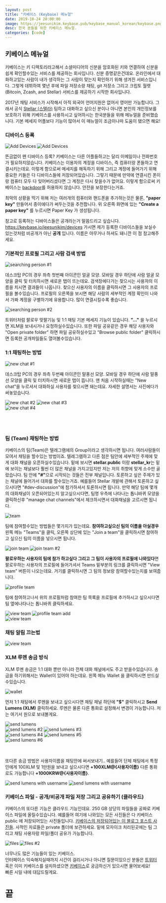 ```yaml
---
layout: post
title: "키베이스 (Keybase) 메뉴얼"
date: 2019-10-24 20:00:00
image: https://jeesunikim.keybase.pub/keybase_manual_korean/keybase.png
desc: 한국 분들을 위한 키베이스 메뉴얼.
categories: [code]
---
```


<div class="project-description">
	<h2>키베이스 메뉴얼</h2>
</div>

<p>키베이스는 키 디렉토리라고해서 소셜미디어의 신분을 암호화된 키와 연결하여 신분을 쉽게 확인할수있는 서비스를 제공하는 회사입니다. 신분 증명같은건데요. 온라인에서 대화하고있는 사람이 내가 생각하는 그 사람이 맞는지 확인하기 위해 생겨진 서비스입니다. 그렇게 데뷔하여 몇년 후에 파일 저장소랑 채팅, git 저장소 그리고 크립토 월렛 (Bitcoin, Zcash, and Stellar) 서비스를 제공하기 시작한 회사입니다.</p>

<p>2017년 채팅 서비스가 시작해서 아직 외국어 언어지원은 없어서 영어만 가능합니다. 그래서 공식 <a href="https://www.stellar.org/" target="_blank">Stellar (스텔라)</a> 팀하고 대화하고 싶으신 분이나 아니면 본인의 개인정보를 보호하기 위해 키베이스를 사용하시고 싶어하시는 한국분들을 위해 메뉴얼을 준비했습니다. 기본 메세지 어플보다 기능이 많아서 이 매뉴얼이 조금이나마 도움이 됐으면 해요!</p>

<h3>디바이스 등록</h3>

<div class="project-image color--dark inline">
	<img src="https://jeesunikim.keybase.pub/keybase_manual_korean/add_devices01.jpg" alt="Add Devices" />
	<img src="https://jeesunikim.keybase.pub/keybase_manual_korean/add_devices02.jpg" alt="Add Devices" />
</div>

<p>뜬금없이 왠 디바이스 등록? 키베이스는 다른 어플들하고는 달리 이메일이나 전화번호가 필요하지않습니다. 키베이스는 이용자의 계정을 디바이스, 즉 컴퓨터랑 폰들하고 연결시키는데요. 이렇게 함으로써 메세지를 해독하기 위해 그리고 계정에 들어가기 위해 중요한 키들은 다 디바이스들에 저장되어있습니다. 그렇기 때문에 만약에 연결시킨 폰이랑 컴퓨터 모두 다 잊어버리셨다면 그 계정은 다시 찾을수가 없어요. 이렇게 함으로써 키베이스는 <a href="https://terms.naver.com/entry.nhn?docId=3431427&cid=40942&categoryId=32837" alt="backdoor wiki">backdoor</a>를 허용하지 않습니다. 안전을 보장한다는거죠.</p>

<p>최악의 상황을 막기 위해 저는 여러개의 컴퓨터와 핸드폰을 추가하는것은 물론, <strong>"paper key"</strong> 만들어서 종이에다가 써두는것을 추천합니다. 위 오른쪽 화면에 있는 <strong>"Create a paper key"</strong> 를 누르시면 Paper Key 가 생성됩니다.</p>

<p>참고로 등록하는 디바이스들은 공개라는거 말씀드리고 싶습니다. <a href="https://keybase.io/jeesunikim/devices" target="_blank">https://keybase.io/jeesunikim/devices</a> 가시면 제가 등록한 디바이스들을 보실수 있는것처럼 비공개가 아닌 <strong>공개</strong> 입니다. 이름은 아무거나 하셔도 돼니깐 이 점 참고해주세요.</p>

<h3>기본적인 프로필 그리고 사람 검색 방법</h3>

<div class="project-image color--dark">
	<img src="https://jeesunikim.keybase.pub/keybase_manual_korean/searching_person01.jpg" alt="searching person #1" />
</div>

<p>데스크탑 PC의 경우 좌측 첫번째 아이콘인 얼굴 모양. 모바일 경우 하단에 사람 얼굴 모양을 클릭 및 터치하시면 새로운 탭이 뜨는데요. 검색창에다가는 찾으시는 사용자의 이름을 치시면 결과들이 나옵니다. 찾으신 사용자의 이름을 클릭하시면 그 샤용자의 프로필을 볼수있습니다. 프로필의 오른쪽을 보시면 해당 사람의 세부적인 계정 확인이 나와서 가짜 계정을 구별하기에 유용합니다. 많이 연결시킬수록 좋습니다.</p>

<div class="project-image color--dark">
	<img src="https://jeesunikim.keybase.pub/keybase_manual_korean/searching_person02.jpg" alt="searching person #2" />
</div>

<p>트위터처럼 팔로우 맞팔기능 및 1:1 채팅 기본 메세지 기능이 있습니다. <strong>"..."</strong> 을 누르시면 XLM을 보내시거나 요청하실수있습니다. 또한 파일 공유같은 경우 해당 사용자와 "Open private folder" 하면 파일 공유하실수있고 "Browse public folder" 클릭하시면 등록한 공개파일들도 열어볼수있습니다.</p>

<h3>1:1 채팅하는 방법</h3>

<div class="project-image color--dark">
	<img src="https://jeesunikim.keybase.pub/keybase_manual_korean/newchat_01.jpg" alt="new chat #1" />
</div>

<p>데스크탑 PC의 경우 좌측 두번째 아이콘인 말풍선 모양. 모바일 경우 하단에 사람 말풍선 모양을 클릭 및 터치하시면 새로운 탭이 뜹니다. 맨 처음 시작하실때는 "New chat"을 누르셔서 대화하실 사용자를 찾으시면 돼는데요. 자세한 설명서는 사진에다가 써놓았습니다.</p>

<div class="project-image color--dark inline">
	<img src="https://jeesunikim.keybase.pub/keybase_manual_korean/newchat_02.jpg" alt="new chat #2" />
	<img src="https://jeesunikim.keybase.pub/keybase_manual_korean/newchat_03.jpg" alt="new chat #3" />
</div>

<div class="project-image color--dark">
	<img src="https://jeesunikim.keybase.pub/keybase_manual_korean/newchat_04.jpg" alt="new chat #4" />
	<p style="color: white;">왼쪽에는 최근 1:1 대화한 사용자들 그리고 팀(team) 들이 1:1 사용자들 바로밑에 나옵니다. 팀의 대한 설명은 밑에 써놓았습니다.</p>
</div>

<h3>팀 (Team) 채팅하는 방법</h3>

<p>키베이스의 팀(Team)은 텔레그램에의 Group이라고 생각하시면 됩니다. 여러사람들이 모여서 채팅을 할수있는 방법이죠. 텔레그램하고 다른 점은 팀안에 세부적인 주제에 맞게 대화 채널을 오픈하실수있습니다. 밑에 보시면 <strong>stellar.public</strong> 이랑 <strong>stellar_kr</strong>는 밑에 보이는 채널보다 훨씬 더 많은 채널을 가지고있지만 저는 저의 취향에 맞게 소수만 골랐습니다. 팀 안에 <strong>"#"</strong>으로 시작되는 것들은 전부 채널입니다. 토론하고 싶은 주제가 있는 채널에 들어가서 대화를 할수있는거죠. 예를들어 Stellar 개발에 관해서 토론하고 싶으시다면 "#dev-discussion"에 참가하셔서 토론하시면 됩니다. 만약 해당 팀에 몇개의 대화채널이 오픈되어있는지 알고싶으시다면, 팀명 우측에 나타나는 톱니바퀴 모양을 클릭하신후 "manage chat channels"에서 체크하시면서 대화채널을 고르시면 됩니다.</p>

<div class="project-image color--dark inline">
	<img src="https://jeesunikim.keybase.pub/keybase_manual_korean/team.jpg" alt="team" />
</div>

<p>팀에 참여할수있는 방법들은 몇가지가 있는데요. <strong>참여하고싶으신 팀의 이름을 아실경우</strong> 왼쪽 메뉴 "Teams"을 클릭, 오른쪽 상단에 있는 "Join a team"을 클릭하시면 참여하고 싶으신 팀의 이름을 넣으시면 됩니다. </p>

<div class="project-image color--dark inline">
	<img src="https://jeesunikim.keybase.pub/keybase_manual_korean/join_team01.jpg" alt="join team" />
	<img src="https://jeesunikim.keybase.pub/keybase_manual_korean/join_team02.jpg" alt="join team #2" />
</div>

<p><strong>팔로우하는 사용자의 팀에 참가 하고싶다 그리고 그 팀이 사용자의 프로필에 나와있다</strong>면 팔로우하는 사용자의 프로필에 들어가셔서 Teams 밑부분의 링크를 클릭하시면 "View team" 버튼이 나오는데요. 거기를 클릭하시면 그 팀의 정보랑 참여할수있는지를 보여줍니다.</p>

<div class="project-image color--dark">
	<img src="https://jeesunikim.keybase.pub/keybase_manual_korean/profile_team.jpg" alt="profile team" />
</div>

<p>팀에 참여하고나서 위의 프로필처럼 참여한 팀 목록을 프로필에 추가하시고 싶으시다면 팀 옆에나타나는 톱니바퀴 클릭하세요.</p>

<div class="project-image color--dark inline">
	<img src="https://jeesunikim.keybase.pub/keybase_manual_korean/view_team.jpg" alt="view team" />
	<img src="https://jeesunikim.keybase.pub/keybase_manual_korean/profile_team_add01.jpg" alt="profile team add" />
</div>

<div class="project-image color--dark">
	<img src="https://jeesunikim.keybase.pub/keybase_manual_korean/profile_team_add02.jpg" alt="view team" />
</div>

<h3>채팅 알림 끄는법</h3>

<div class="project-image color--dark inline">
	<img src="https://jeesunikim.keybase.pub/keybase_manual_korean/mute_notifications.jpg" alt="view team" />
</div>

<h3>XLM 루멘 송금 방식</h3>

<p>XLM 루멘 송금은 1:1 대화 뿐만 아니라 전체 대화 채널에서도 주고 받을수있습니다. 송금을 하기위해서는 Wallet이 있어야 하는데요. 왼쪽 메뉴 Wallet 을 클릭하시면 만드실수있습니다.</p>

<div class="project-image color--dark">
	<img src="https://jeesunikim.keybase.pub/keybase_manual_korean/wallet.jpg" alt="wallet" />
</div>

<p>먼저 1:1 채팅에서 루멘을 보내고 싶으시다면 채팅 채널 하단에 <strong>"$"</strong> 클릭하시고 <strong>Send Lumens (XLM)</strong> 클릭하세요. 루멘은 물론 다른 통화로 설정해서 변경이 가능합니다. 저는 여기서 원으로 보내볼게요.</p>

<div class="project-image color--dark inline">
	<img src="https://jeesunikim.keybase.pub/keybase_manual_korean/msg_lumens01.jpg" alt="send lumens" />
</div>

<div class="project-image color--dark inline">
	<img src="https://jeesunikim.keybase.pub/keybase_manual_korean/msg_lumens02.jpg" alt="send lumens #2" />
	<img src="https://jeesunikim.keybase.pub/keybase_manual_korean/msg_lumens03.jpg" alt="send lumens #3" />
</div>

<div class="project-image color--dark inline">
	<img src="https://jeesunikim.keybase.pub/keybase_manual_korean/msg_lumens04.jpg" alt="send lumens #4" />
	<img src="https://jeesunikim.keybase.pub/keybase_manual_korean/msg_lumens05.jpg" alt="send lumens #5" />
</div>

<div class="project-image color--dark">
	<img src="https://jeesunikim.keybase.pub/keybase_manual_korean/msg_lumens_06.jpg" alt="send lumens #6" />
	<p style="color: white;">루멘을 주고 받으면 채팅상에서 루멘 주고받은 거래가 나타납니다.</p>
</div>

<p>또다른 송금 방법은 사용자이름을 채팅안에 써서보내기.. 예를들어 단체 채팅에서 특정인에게 100XLM 및 1만원을 보내고 싶으시다면 <strong>+100XLM@{사용자이름}</strong> 다른 통화로도 가능합니다 <strong>+1000KRW@{사용자이름}</strong>.</p>

<div class="project-image color--dark inline">
	<img src="https://jeesunikim.keybase.pub/keybase_manual_korean/msg_lumens_other.jpg" alt="send lumens with username" />
	<img src="https://jeesunikim.keybase.pub/keybase_manual_korean/msg_lumens_other_02.jpg" alt="send lumens with username" />	
</div>

<h3>키베이스 파일 - 공개/비공개 파일 저장 그리고 공유하기 (클라우드)</h3>

<p>키베이스의 또다른 기능은 클라우드 기능인데요. 250 GB 상당의 파일들을 공짜로 키베이스 파일에 올릴수있습니다. 예를들어 여기에 나와있는 모든 사진들은 다 키베이스 public 에 저장되어있는 사진들입니다. <a href="https://keybase.pub/jeesunikim/keybase_manual_korean/" target="_blank">키베이스의 저장되어있는 이 블로그 포스트 사진들</a>. 사적인 자료들은 private 폴더에 보관하세요. 밑에 모자이크 처리된곳에는 팀 그리고 채팅 사용자랑 파일/폴더 공유가 가능합니다.</p>

<div class="project-image color--dark inline">
	<img src="https://jeesunikim.keybase.pub/keybase_manual_korean/files.jpg" alt="files" />
	<img src="https://jeesunikim.keybase.pub/keybase_manual_korean/files_02.jpg" alt="files #2" />	
</div>

<p class="is--centered">너무나도 많은 기능들이 있는 키베이스.<br/>인터페이스 익숙해지실때까지 시간이 걸리시거나 아니면 질문이있으신 분들은 <a href="https://twitter.com/codeandfood/" target="_blank">트위터</a> 혹은 이미 키베이스를 설치하셨으면 <a href="https://keybase.io/jeesunikim/" target="_blank">키베이스</a>로 궁금하신거 있으시면 물어보세요!<br/>빠른 시일 내에 대답드릴게요.</p>

<h1 class="is--centered">끝</h1>
